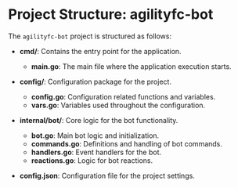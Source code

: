 # Project Structure: agilityfc-bot

The `agilityfc-bot` project is structured as follows:

- **cmd/**: Contains the entry point for the application.
  - **main.go**: The main file where the application execution starts.

- **config/**: Configuration package for the project.
  - **config.go**: Configuration related functions and variables.
  - **vars.go**: Variables used throughout the configuration.

- **internal/bot/**: Core logic for the bot functionality.
  - **bot.go**: Main bot logic and initialization.
  - **commands.go**: Definitions and handling of bot commands.
  - **handlers.go**: Event handlers for the bot.
  - **reactions.go**: Logic for bot reactions.

- **config.json**: Configuration file for the project settings.
